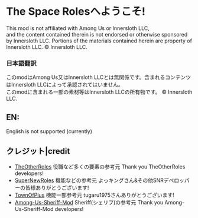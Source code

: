 # The Space Rolesへようこそ!
This mod is not affiliated with Among Us or Innersloth LLC,  
and the content contained therein is not endorsed or otherwise sponsored by Innersloth LLC. Portions of the materials contained herein are property of Innersloth LLC. © Innersloth LLC.
### 日本語翻訳
このmodはAmong Us又はInnersloth LLCとは無関係です。含まれるコンテンツはInnersloth LLCによって承認されてはいません。  
このmodに含まれる一部の素材等はInnersloth LLCの所有物です。 © Innersloth LLC.  
## EN:
English is not supported (currently)  
## クレジット|credit
- [TheOtherRoles]([https://github.com/TheOtherRolesAU/TheOtherRoles])
  役職など多くの要素の参考元
  Thank you TheOtherRoles developers!
- [SuperNewRoles]([https://github.com/SuperNewRoles/SuperNewRoles])
  機能などの参考元
  よっキングさん&その他SNRデベロッパーの皆様ありがとうございます!
- [TownOfPlus]([https://github.com/tugaru1975/TownOfPlus])
  機能一部参考元
  tugaru1975さんありがとうございます!
- [Among-Us-Sheriff-Mod]([https://github.com/Woodi-dev/Among-Us-Sheriff-Mod])
  Sheriff(シェリフ)の参考元
  Thank you Among-Us-Sheriff-Mod developers!  
